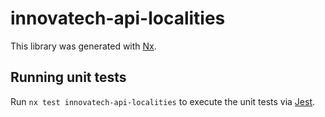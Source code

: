 # innovatech-api-localities

This library was generated with [Nx](https://nx.dev).

## Running unit tests

Run `nx test innovatech-api-localities` to execute the unit tests via [Jest](https://jestjs.io).
